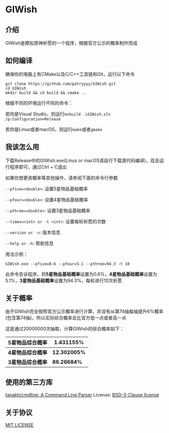 # GIWish

## 介绍

GIWish是模拟原神祈愿的一个程序，根据官方公示的概率制作而成

## 如何编译

确保你的电脑上有CMake以及C/C++工具链和Git，运行以下命令

```
git clone https://github.com/patryyyy/GIWish.git
cd GIWish
mkdir build && cd build && cmake ..
```

根据不同的环境运行不同的命令：

若你是Visual Studio，则运行`msbuild .\GIWish.sln /p:Configuration=Release`

若你是Linux或者macOS，则运行`make`或者`gmake`

## 我该怎么用

下载Release中的GIWish.exe(Linux or macOS请自行下载源代码编译)，双击运行程序即可，通过Ctrl + C退出

如果你想更改概率等其他操作，请参阅下面的命令行参数

`--pfive=<double>`: 设置5星物品基础概率

`--pfour=<double>`: 设置4星物品基础概率

`--pthree=<double>`: 设置3星物品基础概率

`--times=<int> or -t <int>`: 设置每轮祈愿的次数

`--version or -v`: 版本信息

`--help or -h`: 帮助信息

用法示例：

```
GIWish.exe --pfive=0.6 --pfour=5.1 --pthree=94.3 -t 10
```

此命令告诉程序，将**5星物品基础概率**设置为0.6%，**4星物品基础概率**设置为5.1%，**3星物品基础概率**设置为94.3%，每轮进行10次祈愿

## 关于概率

由于GIWish完全按照官方公示概率进行计算，并没有从第74抽每抽提升6%概率(包含第74抽)，所以实际综合概率会比官方低一点或者高一点

这是通过20000000次抽取，计算GIWish的综合概率如下：

| **5星物品综合概率** | 1.431155%      |
| ------------------- | -------------- |
| **4星物品综合概率** | **12.302005%** |
| **3星物品综合概率** | **86.26684%**  |

## 使用的第三方库

[tanakh/cmdline: A Command Line Parser](https://github.com/tanakh/cmdline) License: [BSD-3-Clause license](https://github.com/tanakh/cmdline/blob/master/LICENSE)

## 关于协议

[MIT LICENSE](https://github.com/patryyyy/GIWish/blob/main/LICENSE)